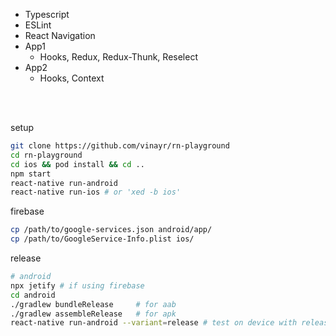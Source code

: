 
- Typescript
- ESLint
- React Navigation
- App1
  - Hooks, Redux, Redux-Thunk, Reselect
- App2
  - Hooks, Context

<br/>
<br/>

setup
```bash
git clone https://github.com/vinayr/rn-playground
cd rn-playground
cd ios && pod install && cd ..
npm start
react-native run-android
react-native run-ios # or 'xed -b ios'
```

firebase
```bash
cp /path/to/google-services.json android/app/
cp /path/to/GoogleService-Info.plist ios/
```
release
```bash
# android
npx jetify # if using firebase
cd android
./gradlew bundleRelease     # for aab
./gradlew assembleRelease   # for apk
react-native run-android --variant=release # test on device with release apk
```
